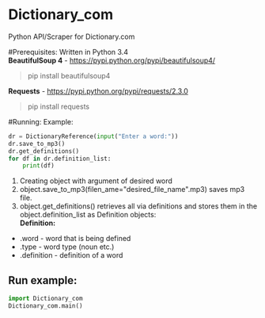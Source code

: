 Dictionary_com
==============

Python API/Scraper for Dictionary.com

#Prerequisites:
Written in Python 3.4  
**BeautifulSoup 4** - https://pypi.python.org/pypi/beautifulsoup4/  
>pip install beautifulsoup4  

**Requests** - https://pypi.python.org/pypi/requests/2.3.0
>pip install requests

#Running:
Example:
```python
dr = DictionaryReference(input("Enter a word:"))
dr.save_to_mp3()
dr.get_definitions()
for df in dr.definition_list:
    print(df)
```

1. Creating object with argument of desired word
2. object.save_to_mp3(filen_ame="desired_file_name".mp3) saves mp3 file.   
3. object.get_definitions() retrieves all via definitions and stores them in the object.definition_list as Definition objects:  
**Definition:**
* .word - word that is being defined
* .type - word type (noun etc.)
* .definition - definition of a word

## Run example:
```python
import Dictionary_com
Dictionary_com.main()
```




